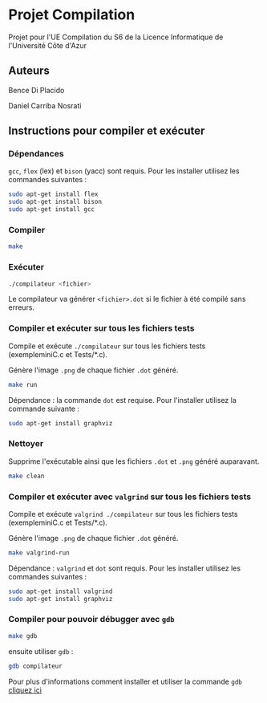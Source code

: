# Projet Compilation

Projet pour l'UE Compilation du S6 de la Licence Informatique de l'Université Côte d'Azur

## Auteurs

Bence Di Placido

Daniel Carriba Nosrati

## Instructions pour compiler et exécuter

### Dépendances

`gcc`, `flex` (lex) et `bison` (yacc) sont requis. Pour les installer utilisez les commandes suivantes :

```bash
sudo apt-get install flex                       
sudo apt-get install bison
sudo apt-get install gcc
```

### Compiler

```bash
make
```

### Exécuter

```bash
./compilateur <fichier>
```

Le compilateur va générer `<fichier>.dot` si le fichier à été compilé sans erreurs.

### Compiler et exécuter sur tous les fichiers tests

Compile et exécute `./compilateur` sur tous les fichiers tests (exempleminiC.c et Tests/*.c).

Génère l'image `.png` de chaque fichier `.dot` généré. 

```bash
make run
```

Dépendance : la commande `dot` est requise. Pour l'installer utilisez la commande suivante :

```bash
sudo apt-get install graphviz
```

### Nettoyer

Supprime l'exécutable ainsi que les fichiers `.dot` et `.png` généré auparavant.

```bash
make clean
```

### Compiler et exécuter avec `valgrind` sur tous les fichiers tests

Compile et exécute `valgrind ./compilateur` sur tous les fichiers tests (exempleminiC.c et Tests/*.c).

Génère l'image `.png` de chaque fichier `.dot` généré.

```bash
make valgrind-run
```

Dépendance : `valgrind` et `dot` sont requis. Pour les installer utilisez les commandes suivantes :

```bash
sudo apt-get install valgrind
sudo apt-get install graphviz
```

### Compiler pour pouvoir débugger avec `gdb`

```bash
make gdb
```

ensuite utiliser `gdb` :

```bash
gdb compilateur
```

Pour plus d'informations comment installer et utiliser la commande `gdb` [cliquez ici](https://www.gdbtutorial.com/) 
